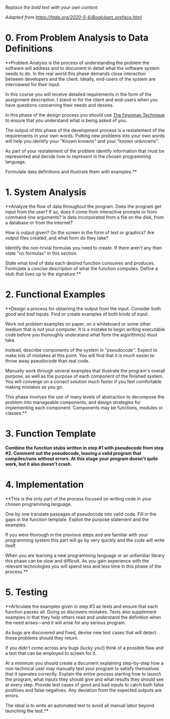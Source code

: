 *Replace the bold text with your own content*

*Adapted from https://htdp.org/2020-5-6/Book/part_preface.html*

# 0.  From Problem Analysis to Data Definitions

**Problem Analysis is the process of understanding the problem the software
will address and to document in detail what the software system needs to do.
In the real world this phase demands close interaction between developers and
the client.  Ideally, end-users of the system are interviewed for their input.

In this course you will receive detailed requirements in the form of the
assignment description.  I stand-in for the client and end-users when you have
questions concerning their needs and desires.

In this phase of the design process you should use [The Feynman
Technique](https://www.youtube.com/watch?v=tkm0TNFzIeg) to ensure that you
understand what is being asked of you. 

The output of this phase of the development process is a restatement of the
requirements in your own words.  Putting new problems into your own words will
help you identify your "Known knowns" and your "known unknowns".

As part of your restatement of the problem identify information that must be
represented and decide how to represent in the chosen programming language.

Formulate data definitions and illustrate them with examples.**


# 1.  System Analysis

**Analyze the flow of data throughout the program.  Does the program get input
from the user?  If so, does it come from interactive prompts or from
command-line arguments?  Is data incorporated from a file on the disk, from a
database or from the internet?

How is output given?  On the screen in the form of text or graphics?  Are
output files created, and what form do they take?

Identify the non-trivial formulas you need to create.  If there aren't any then
state "no formulas" in this section.

State what kind of data each desired function consumes and produces.  Formulate
a concise descripiton of what the function computes.  Define a stub that lives
up to the signature.**


# 2.  Functional Examples

**Design a process for obtaining the output from the input.  Consider both *good*
and *bad* inputs.  Find or create examples of both kinds of input.

Work out problem examples on paper, on a whiteboard or some other medium that
is *not* your computer.  It is a mistake to begin writing executable code
before you thoroughly understand what form the algorithm(s) must take.

Instead, describe components of the system in *"pseudocode"*.  Expect to make
lots of mistakes at this point.  You will find that it is much easier to throw
away pseudocode than real code.  

Manually work through several examples that illustrate the program's overall
purpose, as well as the purpose of each component of the finished system.  You
will converge on a correct solution much faster if you feel comfortable making
mistakes as you go.

This phase involves the use of many levels of abstraction to decompose the
problem into manageable components, and design strategies for implementing each
component.  Components may be functions, modules or classes.**


# 3.  Function Template

**Combine the function stubs written in step #1 with pseudocode from step #2.
Comment out the pseudocode, leaving a valid program that compiles/runs without
errors.  At this stage your program doesn't quite work, but it also doesn't
crash.**


# 4.  Implementation

**This is the only part of the process focused on writing code in your chosen
programming language.

One by one translate passages of pseudocode into valid code.  Fill in the gaps
in the function template.  Exploit the purpose statement and the examples.

If you were thorough in the previous steps and are familiar with your
programming system this part will go by very quickly and the code will write
itself.

When you are learning a new programming language or an unfamiliar library this
phase can be slow and difficult.  As you gain experience with the relevant
technologies you will spend less and less time in this phase of the process.**


# 5.  Testing

**Articulate the examples given in step #3 as tests and ensure that each
function passes all.  Doing so discovers mistakes.  Tests also supplement
examples in that they help others read and understand the definition when the
need arises—and it will arise for any serious program.

As bugs are discovered and fixed, devise new test cases that will detect these
problems should they return.

If you didn't come across any bugs (lucky you!) think of a possible flaw and a
test that can be employed to screen for it.

At a minimum you should create a document explaining step-by-step how a
non-technical user may manually test your program to satisfy themselves that it
operates correctly.  Explain the entire process starting how to launch the
program, what inputs they should give and what results they should see at every
step.  Provide test cases of good and bad inputs to catch both false positives
and false negatives.  Any deviation from the expected outputs are errors.  

The ideal is to write an automated test to avoid all manual labor beyond
launching the test.**
